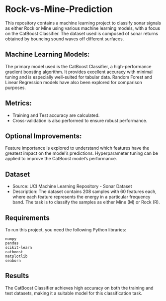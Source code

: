 # **Rock-vs-Mine-Prediction**
This repository contains a machine learning project to classify sonar signals as either Rock or Mine using various machine learning models, with a focus on the CatBoost Classifier. The dataset used is composed of sonar returns obtained by bouncing sound waves off different surfaces.



## Machine Learning Models:

The primary model used is the CatBoost Classifier, a high-performance gradient boosting algorithm. It provides excellent accuracy with minimal tuning and is especially well-suited for tabular data.
Random Forest and Linear Regression models have also been explored for comparison purposes.

## Metrics:

- Training and Test accuracy are calculated.
- Cross-validation is also performed to ensure robust performance.

## Optional Improvements:

Feature importance is explored to understand which features have the greatest impact on the model’s predictions.
Hyperparameter tuning can be applied to improve the CatBoost model’s performance.

## Dataset
- Source: UCI Machine Learning Repository - Sonar Dataset
- Description: The dataset contains 208 samples with 60 features each, where each feature represents the energy in a particular frequency band. The task is to classify the samples as either Mine (M) or Rock (R).

## Requirements
To run this project, you need the following Python libraries:
```
numpy
pandas
scikit-learn
catboost
matplotlib
seaborn
```

## Results

The CatBoost Classifier achieves high accuracy on both the training and test datasets, making it a suitable model for this classification task.
